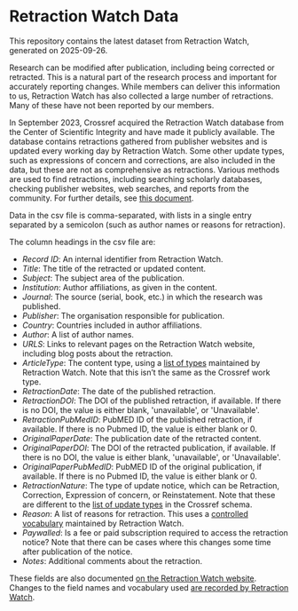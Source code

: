 # Retraction Watch Data

This repository contains the latest dataset from Retraction Watch, generated on 2025-09-26.

Research can be modified after publication, including being corrected or retracted. This is a natural part of the research process and important for accurately reporting changes. While members can deliver this information to us, Retraction Watch has also collected a large number of retractions. Many of these have not been reported by our members.

In September 2023, Crossref acquired the Retraction Watch database from the Center of Scientific Integrity and have made it publicly available. The database contains retractions gathered from publisher websites and is updated every working day by Retraction Watch. Some other update types, such as expressions of concern and corrections, are also included in the data, but these are not as comprehensive as retractions. Various methods are used to find retractions, including searching scholarly databases, checking publisher websites, web searches, and reports from the community. For further details, see [this document](https://retractionwatch.com/wp-content/uploads/2023/12/Building-The-Database.pdf).

Data in the csv file is comma-separated, with lists in a single entry separated by a semicolon (such as author names or reasons for retraction).

The column headings in the csv file are:

- _Record ID_: An internal identifier from Retraction Watch.
- _Title_: The title of the retracted or updated content.
- _Subject_: The subject area of the publication.
- _Institution_: Author affiliations, as given in the content.
- _Journal_: The source (serial, book, etc.) in which the research was published.
- _Publisher_: The organisation responsible for publication.
- _Country_: Countries included in author affiliations.
- _Author_: A list of author names.
- _URLS_: Links to relevant pages on the Retraction Watch website, including blog posts about the retraction.
- _ArticleType_: The content type, using a [list of types](https://retractionwatch.com/retraction-watch-database-user-guide/retraction-watch-database-user-guide-appendix-c-article-types/) maintained by Retraction Watch. Note that this isn’t the same as the Crossref work type.
- _RetractionDate_: The date of the published retraction.
- _RetractionDOI_: The DOI of the published retraction, if available. If there is no DOI, the value is either blank, 'unavailable', or 'Unavailable'.
- _RetractionPubMedID_: PubMED ID of the published retraction, if available. If there is no Pubmed ID, the value is either blank or 0.
- _OriginalPaperDate_: The publication date of the retracted content.
- _OriginalPaperDOI_: The DOI of the retracted publication, if available. If there is no DOI, the value is either blank, 'unavailable', or 'Unavailable'.
- _OriginalPaperPubMedID_: PubMED ID of the original publication, if available. If there is no Pubmed ID, the value is either blank or 0.
- _RetractionNature_: The type of update notice, which can be Retraction, Correction, Expression of concern, or Reinstatement. Note that these are different to the [list of update types](/crossmark/participating-in-crossmark/#00279) in the Crossref schema.
- _Reason_: A list of reasons for retraction. This uses a [controlled vocabulary](https://retractionwatch.com/retraction-watch-database-user-guide/retraction-watch-database-user-guide-appendix-b-reasons/) maintained by Retraction Watch.
- _Paywalled_: Is a fee or paid subscription required to access the retraction notice? Note that there can be cases where this changes some time after publication of the notice.
- _Notes_: Additional comments about the retraction.

These fields are also documented [on the Retraction Watch website](https://retractionwatch.com/retraction-watch-database-user-guide/retraction-watch-database-user-guide-appendix-a-fields/).  Changes to the field names and vocabulary used [are recorded by Retraction Watch](https://retractionwatch.com/retraction-watch-database-user-guide/retraction-watch-database-user-guide-appendix-d-changes/).
